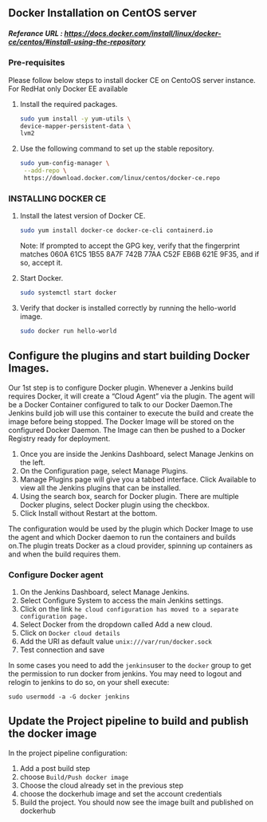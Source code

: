 ## Docker Installation on CentOS server
##### Referance URL : https://docs.docker.com/install/linux/docker-ce/centos/#install-using-the-repository
### Pre-requisites

Please follow below steps to install docker CE on CentoOS server instance. For RedHat only Docker EE available

1. Install the required packages.

   ```sh
   sudo yum install -y yum-utils \
   device-mapper-persistent-data \
   lvm2
   ```

1. Use the following command to set up the stable repository.

   ```sh
   sudo yum-config-manager \
    --add-repo \
    https://download.docker.com/linux/centos/docker-ce.repo
   ```

### INSTALLING DOCKER CE

1. Install the latest version of Docker CE.
   ```sh
   sudo yum install docker-ce docker-ce-cli containerd.io
   ```

   Note: If prompted to accept the GPG key, verify that the fingerprint matches
060A 61C5 1B55 8A7F 742B 77AA C52F EB6B 621E 9F35, and if so, accept it.

1. Start Docker.
   ```sh
   sudo systemctl start docker
   ```

1. Verify that docker is installed correctly by running the hello-world image.
   ```sh
   sudo docker run hello-world
   ```

## Configure the plugins and start building Docker Images.
Our 1st step is to configure Docker plugin. Whenever a Jenkins build requires Docker, it will create a “Cloud Agent” via the plugin. The agent will be a Docker Container configured to talk to our Docker Daemon.The Jenkins build job will use this container to execute the build and create the image before being stopped. The Docker Image will be stored on the configured Docker Daemon. The Image can then be pushed to a Docker Registry ready for deployment.
1. Once you are inside the Jenkins Dashboard, select Manage Jenkins on the left.
1. On the Configuration page, select Manage Plugins.
1. Manage Plugins page will give you a tabbed interface. Click Available to view all the Jenkins plugins that can be installed.
1. Using the search box, search for Docker plugin. There are multiple Docker plugins, select Docker plugin using the checkbox.
1. Click Install without Restart at the bottom.

The configuration would be used by the plugin which Docker Image to use the agent and which Docker daemon to run the containers and builds on.The plugin treats Docker as a cloud provider, spinning up containers as and when the build requires them.
### Configure Docker agent
1. On the Jenkins Dashboard, select Manage Jenkins.
1. Select Configure System to access the main Jenkins settings.
1. Click on the link `he cloud configuration has moved to a separate configuration page.`
1. Select Docker from the dropdown called Add a new cloud.
1. Click on `Docker cloud details`
1. Add the URI as default value `unix:///var/run/docker.sock`
1. Test connection and save

In some cases you need to add the `jenkins`user to the `docker` group to get the permission to run docker from jenkins. You may need to logout and relogin to jenkins
to do so, on your shell execute:
```
sudo usermodd -a -G docker jenkins
```

## Update the Project pipeline to build and publish the docker image

In the project pipeline configuration:

1. Add a post build step
1. choose `Build/Push docker image`
1. Choose the cloud already set in the previous step
1. choose the dockerhub image and set the account credentials
1. Build the project.
You should now see the image built and published on dockerhub
